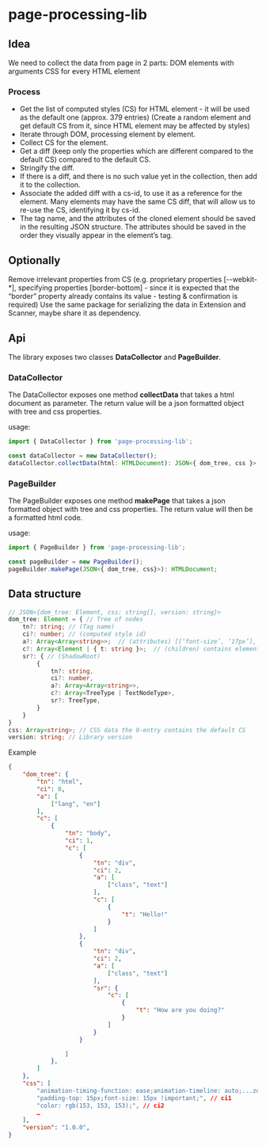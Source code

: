 # page-processing-lib

## Idea
We need to collect the data from page in 2 parts: 
DOM elements with arguments
CSS for every HTML element
### Process
- Get the list of computed styles (CS) for HTML element - it will be used as the default one (approx. 379 entries) (Create a random element and get default CS from it, since HTML element may be affected by styles)
- Iterate through DOM, processing element by element.
- Collect CS for the element. 
- Get a diff (keep only the properties which are different compared to the default CS) compared to the default CS.
- Stringify the diff.
- If there is a diff, and there is no such value yet in the collection, then add it to the collection.
- Associate the added diff with a cs-id, to use it as a reference for the element. Many elements may have the same CS diff, that will allow us to re-use the CS, identifying it by cs-id.
- The tag name, and the attributes of the cloned element should be saved in the resulting JSON structure. The attributes should be saved in the order they visually appear in the element’s tag.

## Optionally
Remove irrelevant properties from CS (e.g. proprietary properties [--webkit-*], specifying properties [border-bottom] - since it is expected that the “border” property already contains its value - testing & confirmation is required)
Use the same package for serializing the data in Extension and Scanner, maybe share it as dependency.

## Api
The library exposes two classes **DataCollector** and **PageBuilder**.
### DataCollector
The DataCollector exposes one method **collectData** that takes a html document as parameter. The return value will be a json formatted object with tree and css properties.

usage:
```ts
import { DataCollector } from 'page-processing-lib';

const dataCollector = new DataCollector();
dataCollector.collectData(html: HTMLDocument): JSON<{ dom_tree, css }>;
```

### PageBuilder
The PageBuilder exposes one method **makePage** that takes a json formatted object with tree and css properties. The return value will then be a formatted html code.

usage:
```ts
import { PageBuilder } from 'page-processing-lib';

const pageBuilder = new PageBuilder();
pageBuilder.makePage(JSON<{ dom_tree, css}>): HTMLDocument;
```

## Data structure
```ts
// JSON<{dom_tree: Element, css: string[], version: string}>
dom_tree: Element = { // Tree of nodes
    tn?: string; // (Tag name)
    ci?: number; // (computed style id)
    a?: Array<Array<string>>;  // (attributes) [[‘font-size’, ‘17px’], [‘font-family’, ‘Arial’]] 
    c?: Array<Element | { t: string }>;  // (children) contains elements OR textNodes
    sr?: { // (ShadowRoot)
        {
            tn?: string,
            ci?: number,
            a?: Array<Array<string>>,
            c?: Array<TreeType | TextNodeType>,
            sr?: TreeType,
        }
    }
}
css: Array<string>; // CSS data the 0-entry contains the default CS
version: string; // Library version
```
Example
```json 
{
    "dom_tree": {
		"tn": "html",
		"ci": 0,
	    "a": [
		    ["lang", "en"]
        ],
        "c": [
            {
                "tn": "body",
                "ci": 1,
                "c": [
                    {
                        "tn": "div",
                        "ci": 2,
                        "a": [
                            ["class", "text"]
                        ],
                        "c": [
                            {
                                "t": "Hello!"
                            }
                        ]   
                    },
                    {
                        "tn": "div",
                        "ci": 2,
                        "a": [
                            ["class", "text"]
                        ],
                        "sr": {
                            "c": [
                                {
                                    "t": "How are you doing?"
                                }
                            ]
                        }
                    }

                ]
            },
        ]
    },
    "css": [
        "animation-timing-function: ease;animation-timeline: auto;...zoom: 1;", // ci0
        "padding-top: 15px;font-size: 15px !important;", // ci1
        "color: rgb(153, 153, 153);", // ci2
        …
    ],
    "version": "1.0.0",
}
```

